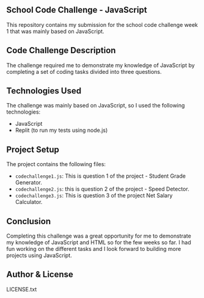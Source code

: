 ## School Code Challenge - JavaScript

This repository contains my submission for the school code challenge week 1 that was mainly based on JavaScript. 

## Code Challenge Description

The challenge required me to demonstrate my knowledge of JavaScript by completing a set of coding tasks divided
into three questions.

## Technologies Used

The challenge was mainly based on JavaScript, so I used the following technologies:

- JavaScript
- Replit (to run my tests using node.js)

## Project Setup

The project contains the following files:

- `codechallenge1.js`: This is question 1 of the project - Student Grade Generator.
- `codechallenge2.js`: this is question 2 of the project - Speed Detector.
- `codechallenge3.js`: This is question 3 of the project Net Salary Calculator.

## Conclusion

Completing this challenge was a great opportunity for me to demonstrate my knowledge of JavaScript and HTML so for the few weeks so far. I had fun working on the different tasks and I look forward to building more projects using JavaScript.

## Author & License
LICENSE.txt

